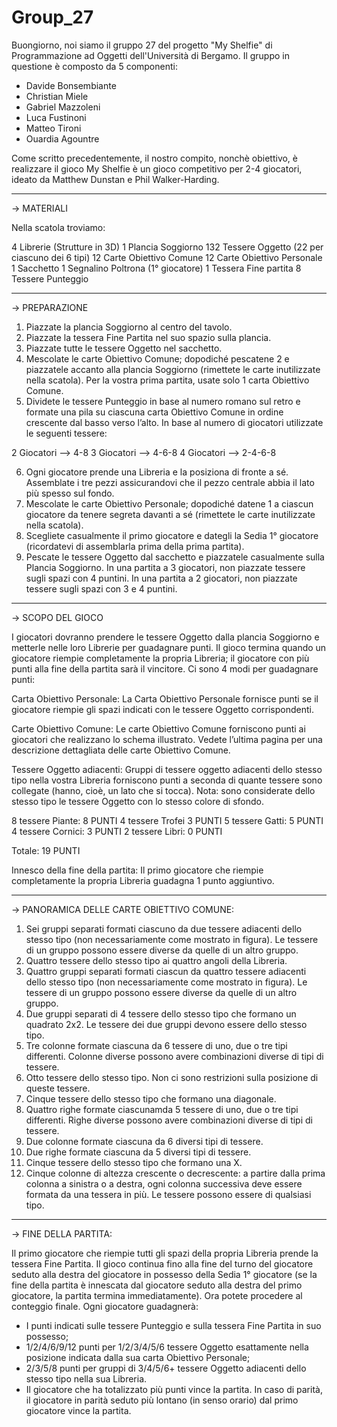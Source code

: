 # Group_27

Buongiorno,
noi siamo il gruppo 27 del progetto "My Shelfie" di Programmazione ad Oggetti dell'Università di Bergamo.
Il gruppo in questione è composto da 5 componenti:
- Davide Bonsembiante
- Christian Miele
- Gabriel Mazzoleni
- Luca Fustinoni
- Matteo Tironi
- Ouardia Agountre

Come scritto precedentemente, il nostro compito, nonchè obiettivo, è realizzare il gioco My Shelfie è un gioco competitivo per 2-4 giocatori, ideato da Matthew Dunstan e Phil Walker-Harding.

-----------------------------------------------------------------------------------------------------------------------------------------------------------------------

->  MATERIALI

Nella scatola troviamo:

4 Librerie (Strutture in 3D)
1 Plancia Soggiorno
132 Tessere Oggetto (22 per ciascuno dei 6 tipi)
12 Carte Obiettivo Comune
12 Carte Obiettivo Personale
1 Sacchetto
1 Segnalino Poltrona (1° giocatore)
1 Tessera Fine partita
8 Tessere Punteggio

-----------------------------------------------------------------------------------------------------------------------------------------------------------------------

-> PREPARAZIONE

1) Piazzate la plancia Soggiorno al centro del tavolo. 
2) Piazzate la tessera Fine Partita nel suo spazio sulla plancia.
3) Piazzate tutte le tessere Oggetto nel sacchetto.
4) Mescolate le carte Obiettivo Comune; dopodiché pescatene 2 e piazzatele accanto alla plancia Soggiorno (rimettete le carte inutilizzate nella scatola). Per la vostra prima partita, usate solo 1 carta Obiettivo Comune.
5) Dividete le tessere Punteggio in base al numero romano sul retro e formate una pila su ciascuna carta Obiettivo Comune in ordine crescente dal basso verso l’alto. In base al numero di giocatori utilizzate le seguenti tessere: 

2 Giocatori --> 4-8
3 Giocatori --> 4-6-8
4 Giocatori --> 2-4-6-8

6) Ogni giocatore prende una Libreria e la posiziona di fronte a sé. Assemblate i tre pezzi assicurandovi che il pezzo centrale abbia il lato più spesso sul fondo.
7) Mescolate le carte Obiettivo Personale; dopodiché datene 1 a ciascun giocatore da tenere segreta davanti a sé (rimettete le carte inutilizzate nella scatola).
8) Scegliete casualmente il primo giocatore e dategli la Sedia 1° giocatore (ricordatevi di assemblarla prima della prima partita).
9) Pescate le tessere Oggetto dal sacchetto e piazzatele casualmente sulla Plancia Soggiorno. In una partita a 3 giocatori, non piazzate tessere sugli spazi con 4 puntini. In una partita a 2 giocatori, non piazzate tessere sugli spazi con 3 e 4 puntini.

-----------------------------------------------------------------------------------------------------------------------------------------------------------------------

->  SCOPO DEL GIOCO

I giocatori dovranno prendere le tessere Oggetto dalla plancia Soggiorno e metterle nelle loro Librerie per guadagnare punti.
Il gioco termina quando un giocatore riempie completamente la propria Libreria; il giocatore con più punti alla fine della partita sarà il vincitore. Ci sono 4 modi per guadagnare punti:

Carta Obiettivo Personale: 
La Carta Obiettivo Personale fornisce punti se il giocatore riempie gli spazi indicati con le tessere Oggetto corrispondenti.

Carte Obiettivo Comune: 
Le carte Obiettivo Comune forniscono punti ai giocatori che realizzano lo schema illustrato. Vedete l’ultima pagina per una descrizione dettagliata delle carte Obiettivo Comune.


Tessere Oggetto adiacenti:
Gruppi di tessere oggetto adiacenti dello stesso tipo nella vostra Libreria forniscono punti a seconda di quante tessere sono collegate (hanno, cioè, un lato che si tocca).
Nota: sono considerate dello stesso tipo le tessere Oggetto con lo stesso colore di sfondo.

8 tessere Piante: 8 PUNTI
4 tessere Trofei 3 PUNTI
5 tessere Gatti: 5 PUNTI
4 tessere Cornici: 3 PUNTI
2 tessere Libri: 0 PUNTI

Totale: 19 PUNTI

Innesco della fine della partita:
Il primo giocatore che riempie completamente la propria Libreria guadagna 1 punto aggiuntivo.

-----------------------------------------------------------------------------------------------------------------------------------------------------------------------

-> PANORAMICA DELLE CARTE OBIETTIVO COMUNE:

1) Sei gruppi separati formati ciascuno da due tessere adiacenti dello stesso tipo (non necessariamente come mostrato in figura). Le tessere di un gruppo possono essere diverse da quelle di un altro gruppo. 
2) Quattro tessere dello stesso tipo ai quattro angoli della Libreria.
3) Quattro gruppi separati formati ciascun da quattro tessere adiacenti dello stesso tipo (non necessariamente come mostrato in figura). Le tessere di un gruppo possono essere diverse da quelle di un altro gruppo.
4) Due gruppi separati di 4 tessere dello stesso tipo che formano un quadrato 2x2. Le tessere dei due gruppi devono essere dello stesso tipo.
5) Tre colonne formate ciascuna da 6 tessere di uno, due o tre tipi differenti. Colonne diverse possono avere combinazioni diverse di tipi di tessere.
6) Otto tessere dello stesso tipo. Non ci sono restrizioni sulla posizione di queste tessere.
7) Cinque tessere dello stesso tipo che formano una diagonale.
8) Quattro righe formate ciascunamda 5 tessere di uno, due o tre tipi differenti. Righe diverse possono avere combinazioni diverse di tipi di tessere.
9) Due colonne formate ciascuna da 6 diversi tipi di tessere. 
10) Due righe formate ciascuna da 5 diversi tipi di tessere. 
11) Cinque tessere dello stesso tipo che formano una X.
12) Cinque colonne di altezza crescente o decrescente: a partire dalla prima colonna a sinistra o a destra, ogni colonna successiva deve essere formata da una tessera in più. Le tessere possono essere di qualsiasi tipo. 

-----------------------------------------------------------------------------------------------------------------------------------------------------------------------

-> FINE DELLA PARTITA:

Il primo giocatore che riempie tutti gli spazi della propria Libreria prende la tessera Fine Partita. Il gioco continua fino alla fine del turno del giocatore seduto alla destra del
giocatore in possesso della Sedia 1° giocatore (se la fine della partita è innescata dal giocatore seduto alla destra del primo giocatore, la partita termina immediatamente). Ora potete procedere al conteggio finale.
Ogni giocatore guadagnerà: 
- I punti indicati sulle tessere Punteggio e sulla tessera Fine Partita in suo possesso; 
- 1/2/4/6/9/12 punti per 1/2/3/4/5/6 tessere Oggetto esattamente nella posizione indicata dalla sua carta Obiettivo Personale;
- 2/3/5/8 punti per gruppi di 3/4/5/6+ tessere Oggetto adiacenti dello stesso tipo nella sua Libreria.
- Il giocatore che ha totalizzato più punti vince la partita. In caso di parità, il giocatore in parità seduto più lontano (in senso orario) dal primo giocatore vince la partita.
